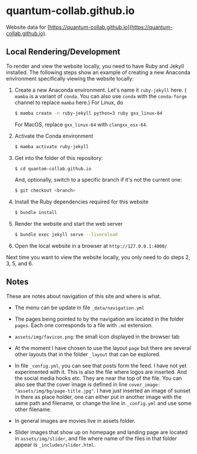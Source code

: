 # quantum-collab.github.io

Website data for
[https://quantum-collab.github.io](https://quantum-collab.github.io).

## Local Rendering/Development

To render and view the website locally, you need to have Ruby and Jekyll
installed. The following steps show an example of creating a new Anaconda
environment specifically viewing the website locally:

1. Create a new Anaconda environment. Let's name it `ruby-jekyll` here. (
   `mamba` is a variant of `conda`. You can also use `conda` with the
   `conda-forge` channel to replace `mamba` here.)
   For Linux, do
   ```bash
   $ mamba create -n ruby-jekyll python=3 ruby gxx_linux-64
   ```
   For MacOS, replace `gxx_linux-64` with `clangxx_osx-64`.

2. Activate the Conda environment
   ```bash
   $ mamba activate ruby-jekyll
   ```

3. Get into the folder of this repository:
   ```bash
   $ cd quantom-collab.github.io
   ```

   And, optionally, switch to a specific branch if it's not the current one:
   ```bash
   $ git checkout <branch>
   ```

4. Install the Ruby dependencies required for this website
   ```bash
   $ bundle install
   ```

5. Render the website and start the web server
   ```bash
   $ bundle exec jekyll serve --livereload
   ```

6. Open the local website in a browser at
   `http://127.0.0.1:4000/`

Next time you want to view the website locally, you only need to do steps 2, 3, 5,
and 6.


## Notes

These are notes about navigation of this site and where is what.

* The menu can be update in file `_data/navigation.yml`

* The pages being pointed to by the navigation are located in the folder
  `pages`. Each one corresponds to a file with `.md` extension.

* `assets/img/favicon.png`: the small icon displayed in the browser tab

* At the moment I have chosen to use the layout `page` but there are several
  other layouts that in the folder `_layout` that can be explored.

* In file `_config.yml`, you can see that posts form the feed. I have not yet
  experimented with it. This is also the file where logos are inserted. And the
  social media hooks etc. They are near the top of the file. You can also see
  that the cover image is defined in line
  `cover_image: "assets/img/bg/page-title.jpg"`.
  I have just inserted an image of sunset in there as place holder, one can
  either put in another image with the same path and filename, or change the
  line in `_config.yml` and use some other filename.

* In general images are movies live in assets folder.

* Slider images that show up on homepage and landing page are located in 
  `assets/img/slider`, and file where name of the files in that folder appear is
  `_includes/slider.html`.





